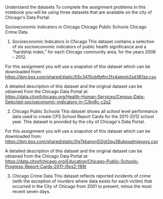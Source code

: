 
Understand the datasets
To complete the assignment problems in this notebook you will be using three datasets that are available on the city of Chicago's Data Portal:

Socioeconomic Indicators in Chicago
Chicago Public Schools
Chicago Crime Data
1. Socioeconomic Indicators in Chicago
This dataset contains a selection of six socioeconomic indicators of public health significance and a “hardship index,” for each Chicago community area, for the years 2008 – 2012.

For this assignment you will use a snapshot of this dataset which can be downloaded from: https://ibm.box.com/shared/static/05c3415cbfbtfnr2fx4atenb2sd361ze.csv

A detailed description of this dataset and the original dataset can be obtained from the Chicago Data Portal at: https://data.cityofchicago.org/Health-Human-Services/Census-Data-Selected-socioeconomic-indicators-in-C/kn9c-c2s2

2. Chicago Public Schools
This dataset shows all school level performance data used to create CPS School Report Cards for the 2011-2012 school year. This dataset is provided by the city of Chicago's Data Portal.

For this assignment you will use a snapshot of this dataset which can be downloaded from: https://ibm.box.com/shared/static/0g7kbanvn5l2gt2qu38ukooatnjqyuys.csv

A detailed description of this dataset and the original dataset can be obtained from the Chicago Data Portal at: https://data.cityofchicago.org/Education/Chicago-Public-Schools-Progress-Report-Cards-2011-/9xs2-f89t

3. Chicago Crime Data
This dataset reflects reported incidents of crime (with the exception of murders where data exists for each victim) that occurred in the City of Chicago from 2001 to present, minus the most recent seven days.

